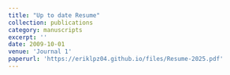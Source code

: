 ```yaml
---
title: "Up to date Resume"
collection: publications
category: manuscripts
excerpt: ''
date: 2009-10-01
venue: 'Journal 1'
paperurl: 'https://eriklpz04.github.io/files/Resume-2025.pdf'
---
```

